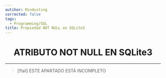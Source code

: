 ```yaml
---
autihor: Mindusting
corrected: false
tags:
  - Programming/SQL
title: Propiedad NOT NULL en SQLite3
---
```


<h1 style="text-align:center;">ATRIBUTO NOT NULL EN SQLite3</h1>

---

> [!fail] ESTE APARTADO ESTÁ INCOMPLETO
